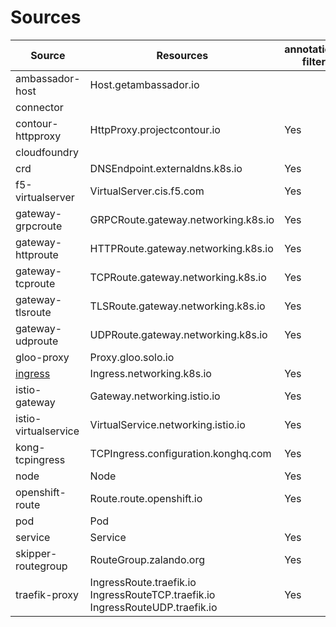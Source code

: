 # Sources

| Source                | Resources                                                                     | annotation-filter | label-filter |
|-----------------------|-------------------------------------------------------------------------------|-------------------|--------------|
| ambassador-host       | Host.getambassador.io                                                         |                   |              |
| connector             |                                                                               |                   |              |
| contour-httpproxy     | HttpProxy.projectcontour.io                                                   | Yes               |              |
| cloudfoundry          |                                                                               |                   |              |
| crd                   | DNSEndpoint.externaldns.k8s.io                                                | Yes               | Yes          |
| f5-virtualserver      | VirtualServer.cis.f5.com                                                      | Yes               |              |
| gateway-grpcroute     | GRPCRoute.gateway.networking.k8s.io                                           | Yes               | Yes          |
| gateway-httproute     | HTTPRoute.gateway.networking.k8s.io                                           | Yes               | Yes          |
| gateway-tcproute      | TCPRoute.gateway.networking.k8s.io                                            | Yes               | Yes          |
| gateway-tlsroute      | TLSRoute.gateway.networking.k8s.io                                            | Yes               | Yes          |
| gateway-udproute      | UDPRoute.gateway.networking.k8s.io                                            | Yes               | Yes          |
| gloo-proxy            | Proxy.gloo.solo.io                                                            |                   |              |
| [ingress](ingress.md) | Ingress.networking.k8s.io                                                     | Yes               | Yes          |
| istio-gateway         | Gateway.networking.istio.io                                                   | Yes               |              |
| istio-virtualservice  | VirtualService.networking.istio.io                                            | Yes               |              |
| kong-tcpingress       | TCPIngress.configuration.konghq.com                                           | Yes               |              |
| node                  | Node                                                                          | Yes               |              |
| openshift-route       | Route.route.openshift.io                                                      | Yes               | Yes          |
| pod                   | Pod                                                                           |                   |              |
| service               | Service                                                                       | Yes               | Yes          |
| skipper-routegroup    | RouteGroup.zalando.org                                                        | Yes               |              |
| traefik-proxy         | IngressRoute.traefik.io IngressRouteTCP.traefik.io IngressRouteUDP.traefik.io | Yes               |              |
